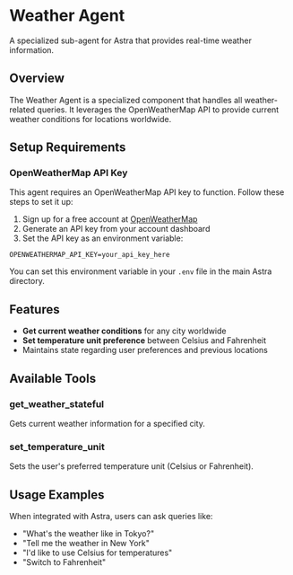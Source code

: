 # Weather Agent

A specialized sub-agent for Astra that provides real-time weather information.

## Overview

The Weather Agent is a specialized component that handles all weather-related queries. It leverages the OpenWeatherMap API to provide current weather conditions for locations worldwide.

## Setup Requirements

### OpenWeatherMap API Key

This agent requires an OpenWeatherMap API key to function. Follow these steps to set it up:

1. Sign up for a free account at [OpenWeatherMap](https://openweathermap.org/)
2. Generate an API key from your account dashboard
3. Set the API key as an environment variable:

```
OPENWEATHERMAP_API_KEY=your_api_key_here
```

You can set this environment variable in your `.env` file in the main Astra directory.

## Features

- **Get current weather conditions** for any city worldwide
- **Set temperature unit preference** between Celsius and Fahrenheit
- Maintains state regarding user preferences and previous locations

## Available Tools

### get_weather_stateful

Gets current weather information for a specified city.

### set_temperature_unit

Sets the user's preferred temperature unit (Celsius or Fahrenheit).

## Usage Examples

When integrated with Astra, users can ask queries like:

- "What's the weather like in Tokyo?"
- "Tell me the weather in New York"
- "I'd like to use Celsius for temperatures"
- "Switch to Fahrenheit" 